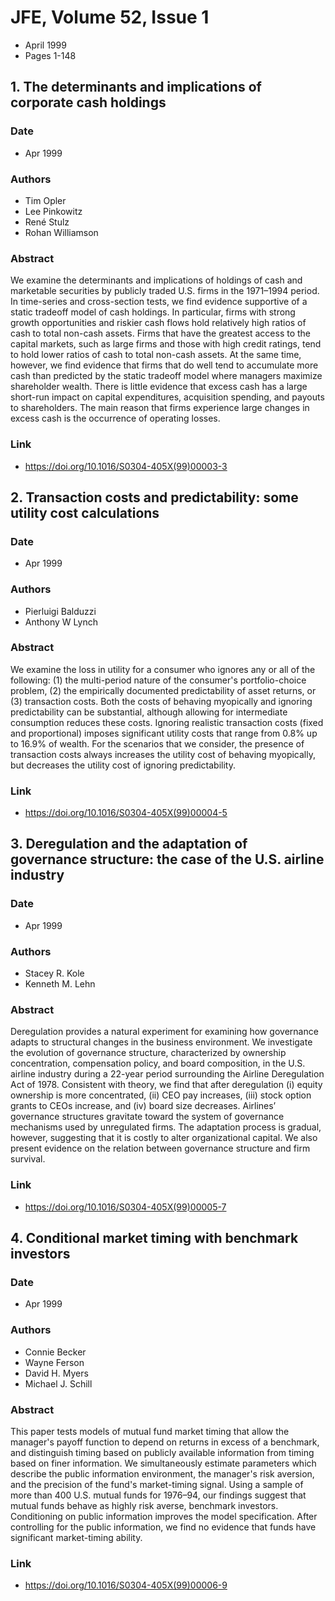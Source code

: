 # JFE, Volume 52, Issue 1
- April 1999
- Pages 1-148

## 1. The determinants and implications of corporate cash holdings
### Date
- Apr 1999
### Authors
- Tim Opler
- Lee Pinkowitz
- René Stulz
- Rohan Williamson
### Abstract
We examine the determinants and implications of holdings of cash and marketable securities by publicly traded U.S. firms in the 1971–1994 period. In time-series and cross-section tests, we find evidence supportive of a static tradeoff model of cash holdings. In particular, firms with strong growth opportunities and riskier cash flows hold relatively high ratios of cash to total non-cash assets. Firms that have the greatest access to the capital markets, such as large firms and those with high credit ratings, tend to hold lower ratios of cash to total non-cash assets. At the same time, however, we find evidence that firms that do well tend to accumulate more cash than predicted by the static tradeoff model where managers maximize shareholder wealth. There is little evidence that excess cash has a large short-run impact on capital expenditures, acquisition spending, and payouts to shareholders. The main reason that firms experience large changes in excess cash is the occurrence of operating losses.
### Link
- https://doi.org/10.1016/S0304-405X(99)00003-3

## 2. Transaction costs and predictability: some utility cost calculations
### Date
- Apr 1999
### Authors
- Pierluigi Balduzzi
- Anthony W Lynch
### Abstract
We examine the loss in utility for a consumer who ignores any or all of the following: (1) the multi-period nature of the consumer's portfolio-choice problem, (2) the empirically documented predictability of asset returns, or (3) transaction costs. Both the costs of behaving myopically and ignoring predictability can be substantial, although allowing for intermediate consumption reduces these costs. Ignoring realistic transaction costs (fixed and proportional) imposes significant utility costs that range from 0.8% up to 16.9% of wealth. For the scenarios that we consider, the presence of transaction costs always increases the utility cost of behaving myopically, but decreases the utility cost of ignoring predictability.
### Link
- https://doi.org/10.1016/S0304-405X(99)00004-5

## 3. Deregulation and the adaptation of governance structure: the case of the U.S. airline industry
### Date
- Apr 1999
### Authors
- Stacey R. Kole
- Kenneth M. Lehn
### Abstract
Deregulation provides a natural experiment for examining how governance adapts to structural changes in the business environment. We investigate the evolution of governance structure, characterized by ownership concentration, compensation policy, and board composition, in the U.S. airline industry during a 22-year period surrounding the Airline Deregulation Act of 1978. Consistent with theory, we find that after deregulation (i) equity ownership is more concentrated, (ii) CEO pay increases, (iii) stock option grants to CEOs increase, and (iv) board size decreases. Airlines’ governance structures gravitate toward the system of governance mechanisms used by unregulated firms. The adaptation process is gradual, however, suggesting that it is costly to alter organizational capital. We also present evidence on the relation between governance structure and firm survival.
### Link
- https://doi.org/10.1016/S0304-405X(99)00005-7

## 4. Conditional market timing with benchmark investors
### Date
- Apr 1999
### Authors
- Connie Becker
- Wayne Ferson
- David H. Myers
- Michael J. Schill
### Abstract
This paper tests models of mutual fund market timing that allow the manager's payoff function to depend on returns in excess of a benchmark, and distinguish timing based on publicly available information from timing based on finer information. We simultaneously estimate parameters which describe the public information environment, the manager's risk aversion, and the precision of the fund's market-timing signal. Using a sample of more than 400 U.S. mutual funds for 1976–94, our findings suggest that mutual funds behave as highly risk averse, benchmark investors. Conditioning on public information improves the model specification. After controlling for the public information, we find no evidence that funds have significant market-timing ability.
### Link
- https://doi.org/10.1016/S0304-405X(99)00006-9

